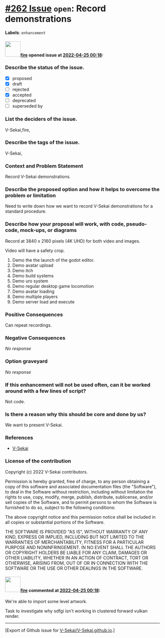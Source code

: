 # [\#262 Issue](https://github.com/V-Sekai/V-Sekai.github.io/issues/262) `open`: Record demonstrations
**Labels**: `enhancement`


#### <img src="https://avatars.githubusercontent.com/u/32321?u=c2e06a3d2b49a467aa907e54aa259516440267cc&v=4" width="50">[fire](https://github.com/fire) opened issue at [2022-04-25 00:18](https://github.com/V-Sekai/V-Sekai.github.io/issues/262):

### Describe the status of the issue.

- [X] proposed
- [x] draft
- [ ] rejected
- [x] accepted
- [ ] deprecated
- [ ] superseded by

### List the deciders of the issue.

V-Sekai,fire,

### Describe the tags of the issue.

V-Sekai,

### Context and Problem Statement

Record V-Sekai demonstrations.

### Describe the proposed option and how it helps to overcome the problem or limitation

Need to write down how we want to record V-Sekai demonstrations for a standard procedure.

### Describe how your proposal will work, with code, pseudo-code, mock-ups, or diagrams

Record at 3840 x 2160 pixels (4K UHD) for both video and images.

Video will have a safety crop.

1. Demo the the launch of the godot editor.
2. Demo avatar upload
3. Demo itch
4. Demo build systems
5. Demo uro system
6. Demo regular desktop game locomotion
7. Demo avatar loading
8. Demo multiple players
9. Demo server load and execute

### Positive Consequences

Can repeat recordings.

### Negative Consequences

_No response_

### Option graveyard

_No response_

### If this enhancement will not be used often, can it be worked around with a few lines of script?

Not code.

### Is there a reason why this should be core and done by us?

We want to present V-Sekai.

### References

- [V-Sekai](https://v-sekai.org/)


### License of the contribution

Copyright (c) 2022 V-Sekai contributors.

Permission is hereby granted, free of charge, to any person obtaining a copy of this software and associated documentation files (the "Software"), to deal in the Software without restriction, including without limitation the rights to use, copy, modify, merge, publish, distribute, sublicense, and/or sell copies of the Software, and to permit persons to whom the Software is furnished to do so, subject to the following conditions:

The above copyright notice and this permission notice shall be included in all copies or substantial portions of the Software.

THE SOFTWARE IS PROVIDED "AS IS", WITHOUT WARRANTY OF ANY KIND, EXPRESS OR IMPLIED, INCLUDING BUT NOT LIMITED TO THE WARRANTIES OF MERCHANTABILITY, FITNESS FOR A PARTICULAR PURPOSE AND NONINFRINGEMENT. IN NO EVENT SHALL THE AUTHORS OR COPYRIGHT HOLDERS BE LIABLE FOR ANY CLAIM, DAMAGES OR OTHER LIABILITY, WHETHER IN AN ACTION OF CONTRACT, TORT OR OTHERWISE, ARISING FROM, OUT OF OR IN CONNECTION WITH THE SOFTWARE OR THE USE OR OTHER DEALINGS IN THE SOFTWARE.


#### <img src="https://avatars.githubusercontent.com/u/32321?u=c2e06a3d2b49a467aa907e54aa259516440267cc&v=4" width="50">[fire](https://github.com/fire) commented at [2022-04-25 00:18](https://github.com/V-Sekai/V-Sekai.github.io/issues/262#issuecomment-1129737111):

We're able to import some level artwork.

Task to investigate why sdfgi isn't working in clustered forward vulkan render.


-------------------------------------------------------------------------------



[Export of Github issue for [V-Sekai/V-Sekai.github.io](https://github.com/V-Sekai/V-Sekai.github.io).]
